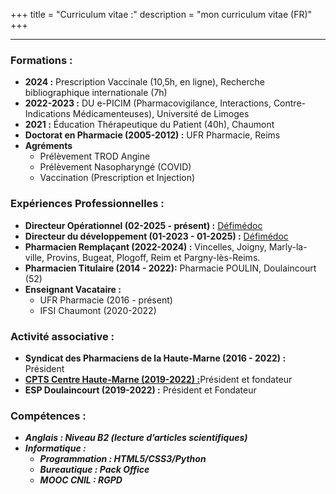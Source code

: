 +++
title = "Curriculum vitae :"
description = "mon curriculum vitae (FR)"
+++
***
### **Formations :**
- **2024 :** Prescription Vaccinale (10,5h, en ligne), Recherche bibliographique internationale (7h)
- **2022-2023 :** DU e-PICIM (Pharmacovigilance, Interactions, Contre-Indications Médicamenteuses), Université de Limoges
- **2021 :** Éducation Thérapeutique du Patient (40h), Chaumont
- **Doctorat en Pharmacie (2005-2012) :** UFR Pharmacie, Reims
- **Agréments**
    - Prélèvement TROD Angine
    - Prélèvement Nasopharyngé (COVID)
    - Vaccination (Prescription et Injection)
### **Expériences Professionnelles :**

- **Directeur Opérationnel (02-2025 - présent) :** [Défimédoc](https://www.defimedoc.fr) 
- **Directeur du développement (01-2023 - 01-2025) :** [Défimédoc](https://www.defimedoc.fr) 
- **Pharmacien Remplaçant (2022-2024) :** Vincelles, Joigny, Marly-la-ville, Provins, Bugeat, Plogoff, Reim et Pargny-lès-Reims.
- **Pharmacien Titulaire (2014 - 2022):** Pharmacie POULIN, Doulaincourt (52)
- **Enseignant Vacataire :**
    - UFR Pharmacie (2016 - présent)
    - IFSI Chaumont (2020-2022)

### **Activité associative :**
- **Syndicat des Pharmaciens de la Haute-Marne (2016 - 2022) :** Président
- [**CPTS Centre Haute-Marne (2019-2022) :**](https://cptsducentrehautemarne.fr/)Président et fondateur
- **ESP Doulaincourt (2019-2022) :** Président et Fondateur

### **Compétences** :
- ***Anglais : Niveau B2 (lecture d’articles scientifiques)***
- ***Informatique :***
    - ***Programmation : HTML5/CSS3/Python***
    - ***Bureautique : Pack Office*** 
    - ***MOOC CNIL : RGPD***  
